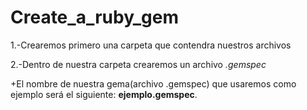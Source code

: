 # Create_a_ruby_gem

1.-Crearemos primero una carpeta que contendra nuestros archivos

2.-Dentro de nuestra carpeta crearemos un archivo *.gemspec*

 +El nombre de nuestra gema(archivo .gemspec) que usaremos como ejemplo será el siguiente: __ejemplo.gemspec__.


  
